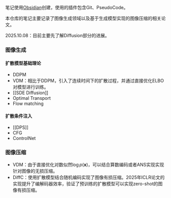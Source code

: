 笔记使用[Obsidian](https://obsidian.md/)创建，使用的插件包含Git、PseudoCode。

本仓库的笔记主要记录了图像生成领域以及基于生成模型实现的图像压缩的相关论文。


2025.10.08：目前主要先了解Diffusion部分的进展。

### 图像生成
#### 扩散模型基础理论
- DDPM
- VDM：相比于DDPM，引入了连续时间下的扩散过程，并通过直接优化ELBO对模型进行训练。
- [[SDE Diffusion]]
- Optimal Transport
- Flow matching

#### 扩散条件注入
- [[DPS]]
- CFG
- ControlNet

### 图像压缩
- VDM：由于直接优化对数似然$\log p(\boldsymbol{x})$，可以结合算数编码或者ANS实现实现针对图像的无损压缩。
- DiffC：使用扩散模型结合随机编码实现了图像有损压缩。2025年ICLR论文的实现提升了编解码器效率，验证了预训练的扩散模型可以实现zero-shot的图像有损压缩。